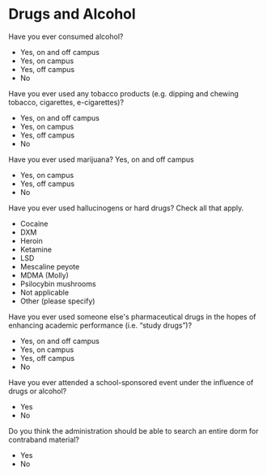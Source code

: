 # Drugs and Alcohol

Have you ever consumed alcohol?
  - Yes, on and off campus
  - Yes, on campus
  - Yes, off campus
  - No

Have you ever used any tobacco products (e.g. dipping and chewing tobacco, cigarettes, e-cigarettes)?
  - Yes, on and off campus
  - Yes, on campus
  - Yes, off campus
  - No

Have you ever used marijuana?
Yes, on and off campus
  - Yes, on campus
  - Yes, off campus
  - No

Have you ever used hallucinogens or hard drugs? Check all that apply.
  - Cocaine
  - DXM
  - Heroin
  - Ketamine
  - LSD
  - Mescaline peyote
  - MDMA (Molly)
  - Psilocybin mushrooms
  - Not applicable
  - Other (please specify)

Have you ever used someone else's pharmaceutical drugs in the hopes of enhancing academic
performance (i.e. “study drugs”)?
  - Yes, on and off campus
  - Yes, on campus
  - Yes, off campus
  - No

Have you ever attended a school-sponsored event under the influence of drugs or alcohol?
  - Yes
  - No

Do you think the administration should be able to search an entire dorm for contraband material?
  - Yes
  - No
